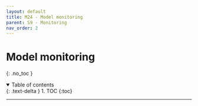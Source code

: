 ```yaml
---
layout: default
title: M24 - Model monitoring
parent: S9 - Monitoring
nav_order: 2
---
```


# Model monitoring
{: .no_toc }

<details open markdown="block">
  <summary>
    Table of contents
  </summary>
  {: .text-delta }
1. TOC
{:toc}
</details>

---